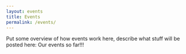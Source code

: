 ```yaml
---
layout: events 
title: Events 
permalink: /events/
---
```


Put some overview of how events work here, describe what stuff will be posted here:
Our events so far!!!

